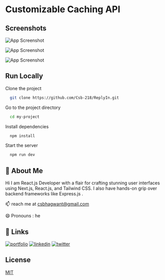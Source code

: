 
# Customizable Caching API






## Screenshots

![App Screenshot](https://res.cloudinary.com/dz3aj0ti8/image/upload/v1739184202/Screenshot_2025-02-10_at_4.13.11_PM_wipvmp.png)

![App Screenshot](https://res.cloudinary.com/dz3aj0ti8/image/upload/v1739184078/Screenshot_2025-02-10_at_4.10.42_PM_jxskef.png)

![App Screenshot](https://res.cloudinary.com/dz3aj0ti8/image/upload/v1739184078/Screenshot_2025-02-10_at_4.10.52_PM_fx9wcu.png)


## Run Locally

Clone the project

```bash
  git clone https://github.com/Csb-218/ReplyIn.git
```

Go to the project directory

```bash
  cd my-project
```

Install dependencies

```bash
  npm install
```

Start the server

```bash
  npm run dev
```


## 🚀 About Me

Hi I am React.js Developer with a flair for crafting stunning user interfaces using Next.js, React.js, and Tailwind CSS. I also have hands-on grip over backend frameworks like Express.js .

📫 reach me at csbhagwant@gmail.com

😄 Pronouns : he




## 🔗 Links
[![portfolio](https://img.shields.io/badge/my_portfolio-000?style=for-the-badge&logo=ko-fi&logoColor=white)](https://csbhagwant.cloud/)
[![linkedin](https://img.shields.io/badge/linkedin-0A66C2?style=for-the-badge&logo=linkedin&logoColor=white)](www.linkedin.com/in/c-s-bhagwant-82461b197)
[![twitter](https://img.shields.io/badge/twitter-1DA1F2?style=for-the-badge&logo=twitter&logoColor=white)](https://x.com/CsBhagwant)


## License

[MIT](https://choosealicense.com/licenses/mit/)
